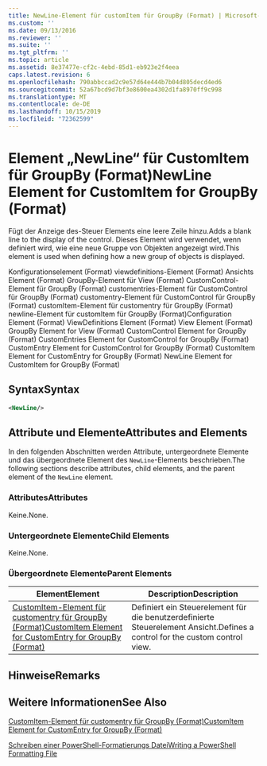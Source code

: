 ```yaml
---
title: NewLine-Element für customItem für GroupBy (Format) | Microsoft-Dokumentation
ms.custom: ''
ms.date: 09/13/2016
ms.reviewer: ''
ms.suite: ''
ms.tgt_pltfrm: ''
ms.topic: article
ms.assetid: 8e37477e-cf2c-4ebd-85d1-eb923e2f4eea
caps.latest.revision: 6
ms.openlocfilehash: 790abbccad2c9e57d64e444b7b04d805decd4ed6
ms.sourcegitcommit: 52a67bcd9d7bf3e8600ea4302d1fa8970ff9c998
ms.translationtype: MT
ms.contentlocale: de-DE
ms.lasthandoff: 10/15/2019
ms.locfileid: "72362599"
---
```

# <a name="newline-element-for-customitem-for-groupby-format"></a><span data-ttu-id="134ac-102">Element „NewLine“ für CustomItem für GroupBy (Format)</span><span class="sxs-lookup"><span data-stu-id="134ac-102">NewLine Element for CustomItem for GroupBy (Format)</span></span>

<span data-ttu-id="134ac-103">Fügt der Anzeige des-Steuer Elements eine leere Zeile hinzu.</span><span class="sxs-lookup"><span data-stu-id="134ac-103">Adds a blank line to the display of the control.</span></span> <span data-ttu-id="134ac-104">Dieses Element wird verwendet, wenn definiert wird, wie eine neue Gruppe von Objekten angezeigt wird.</span><span class="sxs-lookup"><span data-stu-id="134ac-104">This element is used when defining how a new group of objects is displayed.</span></span>

<span data-ttu-id="134ac-105">Konfigurationselement (Format) viewdefinitions-Element (Format) Ansichts Element (Format) GroupBy-Element für View (Format) CustomControl-Element für GroupBy (Format) customentries-Element für CustomControl für GroupBy (Format) customentry-Element für CustomControl für GroupBy (Format) customItem-Element für customentry für GroupBy (Format) newline-Element für customItem für GroupBy (Format)</span><span class="sxs-lookup"><span data-stu-id="134ac-105">Configuration Element (Format) ViewDefinitions Element (Format) View Element (Format) GroupBy Element for View (Format) CustomControl Element for GroupBy (Format) CustomEntries Element for CustomControl for GroupBy (Format) CustomEntry Element for CustomControl for GroupBy (Format) CustomItem Element for CustomEntry for GroupBy (Format) NewLine Element for CustomItem for GroupBy (Format)</span></span>

## <a name="syntax"></a><span data-ttu-id="134ac-106">Syntax</span><span class="sxs-lookup"><span data-stu-id="134ac-106">Syntax</span></span>

```xml
<NewLine/>
```

## <a name="attributes-and-elements"></a><span data-ttu-id="134ac-107">Attribute und Elemente</span><span class="sxs-lookup"><span data-stu-id="134ac-107">Attributes and Elements</span></span>

<span data-ttu-id="134ac-108">In den folgenden Abschnitten werden Attribute, untergeordnete Elemente und das übergeordnete Element des `NewLine`-Elements beschrieben.</span><span class="sxs-lookup"><span data-stu-id="134ac-108">The following sections describe attributes, child elements, and the parent element of the `NewLine` element.</span></span>

### <a name="attributes"></a><span data-ttu-id="134ac-109">Attributes</span><span class="sxs-lookup"><span data-stu-id="134ac-109">Attributes</span></span>

<span data-ttu-id="134ac-110">Keine.</span><span class="sxs-lookup"><span data-stu-id="134ac-110">None.</span></span>

### <a name="child-elements"></a><span data-ttu-id="134ac-111">Untergeordnete Elemente</span><span class="sxs-lookup"><span data-stu-id="134ac-111">Child Elements</span></span>

<span data-ttu-id="134ac-112">Keine.</span><span class="sxs-lookup"><span data-stu-id="134ac-112">None.</span></span>

### <a name="parent-elements"></a><span data-ttu-id="134ac-113">Übergeordnete Elemente</span><span class="sxs-lookup"><span data-stu-id="134ac-113">Parent Elements</span></span>

|<span data-ttu-id="134ac-114">Element</span><span class="sxs-lookup"><span data-stu-id="134ac-114">Element</span></span>|<span data-ttu-id="134ac-115">Description</span><span class="sxs-lookup"><span data-stu-id="134ac-115">Description</span></span>|
|-------------|-----------------|
|[<span data-ttu-id="134ac-116">CustomItem-Element für customentry für GroupBy (Format)</span><span class="sxs-lookup"><span data-stu-id="134ac-116">CustomItem Element for CustomEntry for GroupBy (Format)</span></span>](./customitem-element-for-customentry-for-groupby-format.md)|<span data-ttu-id="134ac-117">Definiert ein Steuerelement für die benutzerdefinierte Steuerelement Ansicht.</span><span class="sxs-lookup"><span data-stu-id="134ac-117">Defines a control for the custom control view.</span></span>|

## <a name="remarks"></a><span data-ttu-id="134ac-118">Hinweise</span><span class="sxs-lookup"><span data-stu-id="134ac-118">Remarks</span></span>

## <a name="see-also"></a><span data-ttu-id="134ac-119">Weitere Informationen</span><span class="sxs-lookup"><span data-stu-id="134ac-119">See Also</span></span>

[<span data-ttu-id="134ac-120">CustomItem-Element für customentry für GroupBy (Format)</span><span class="sxs-lookup"><span data-stu-id="134ac-120">CustomItem Element for CustomEntry for GroupBy (Format)</span></span>](./customitem-element-for-customentry-for-groupby-format.md)

[<span data-ttu-id="134ac-121">Schreiben einer PowerShell-Formatierungs Datei</span><span class="sxs-lookup"><span data-stu-id="134ac-121">Writing a PowerShell Formatting File</span></span>](./writing-a-powershell-formatting-file.md)
